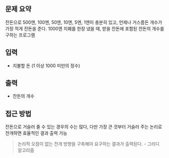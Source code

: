 ## 문제 요약
잔돈으로 500엔, 100엔, 50엔, 10엔, 5엔, 1엔이 충분히 있고, 언제나 거스름돈 개수가 가장 적게 잔돈을 준다. 1000엔 지폐를 한장 냈을 때, 받을 잔돈에 포함된 잔돈의 개수를 구하는 프로그램

## 입력
- 지불할 돈 (1 이상 1000 미만의 정수)

## 출력
- 잔돈의 개수

## 접근 방법
잔돈으로 거슬러 줄 수 있는 경우의 수는 많다, 다만 가장 큰 것부터 거슬러 주는 논리로 전개하면 효율적인 결과 출력 가능
> 논리적 오점이 없는 전개 방향을 구축해야 요구하는 결과가 출력된다. - 그리디 알고리즘